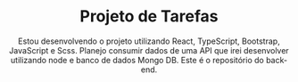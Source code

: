 <h1 align="center">Projeto de Tarefas</h1>

<p align="center">Estou desenvolvendo o projeto utilizando React, TypeScript, Bootstrap, JavaScript e Scss. Planejo consumir dados de uma API que irei desenvolver utilizando node e banco de dados Mongo DB. Este é o repositório do back-end.</p>




